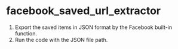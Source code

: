 # facebook_saved_url_extractor

1. Export the saved items in JSON format by the Facebook built-in function.
2. Run the code with the JSON file path.

